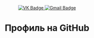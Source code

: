 <div id="badges" align="center">
<a href="https://vk.com/gggames2">
 <img src = "https://img.shields.io/badge/VK-blue?style=for-the-badge&logo=VK&logoColor=white" alt="VK Badge"/>
  </a>
  <a href= " https://mail.google.com/mail/u/1/#inbox">
    <img src = "https://ssl.gstatic.com/ui/v1/icons/mail/rfr/logo_gmail_lockup_default_1x_r5.png" alt="Gmail Badge"/>
  </a>
</div>
<div id="viewprof" align="center">
 <img src="https://komarev.com/ghpvc/?username=Amagimini&style=flat-square&color=blue" alt=""/>
</div>
<div id="heythere" align="center">
<h1>Профиль на GitHub</h1>
</div>
